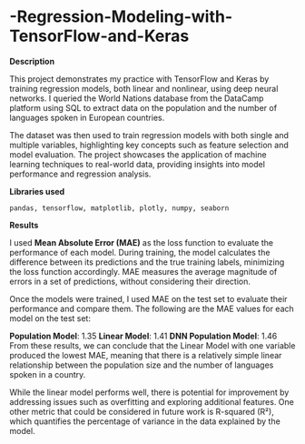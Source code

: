 # -Regression-Modeling-with-TensorFlow-and-Keras

**Description** 

This project demonstrates my practice with TensorFlow and Keras by training regression models, both linear and nonlinear, using deep neural networks. I queried the World Nations database from the DataCamp platform using SQL to extract data on the population and the number of languages spoken in European countries.

The dataset was then used to train regression models with both single and multiple variables, highlighting key concepts such as feature selection and model evaluation. The project showcases the application of machine learning techniques to real-world data, providing insights into model performance and regression analysis.

**Libraries used**

` pandas, tensorflow, matplotlib, plotly, numpy, seaborn `

**Results**

I used **Mean Absolute Error (MAE)** as the loss function to evaluate the performance of each model. During training, the model calculates the difference between its predictions and the true training labels, minimizing the loss function accordingly. MAE measures the average magnitude of errors in a set of predictions, without considering their direction.

Once the models were trained, I used MAE on the test set to evaluate their performance and compare them. The following are the MAE values for each model on the test set:

**Population Model**: 1.35
**Linear Model**: 1.41
**DNN Population Model**: 1.46
From these results, we can conclude that the Linear Model with one variable produced the lowest MAE, meaning that there is a relatively simple linear relationship between the population size and the number of languages spoken in a country.

While the linear model performs well, there is potential for improvement by addressing issues such as overfitting and exploring additional features. One other metric that could be considered in future work is R-squared (R²), which quantifies the percentage of variance in the data explained by the model.

